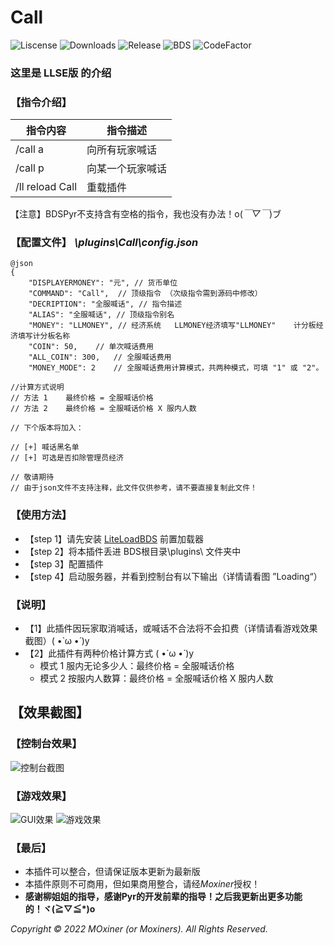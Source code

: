 # Call
![Liscense](https://img.shields.io/github/license/Moxiner/Call)
![Downloads](https://img.shields.io/github/downloads/Moxiner/Call/total)
![Release](https://img.shields.io/github/v/release/Moxiner/Call)
![BDS](https://img.shields.io/badge/support--Pyr--version-1.9.9-red)
![CodeFactor](https://www.codefactor.io/repository/github/Moxiner/Call/badge)  

### 这里是 LLSE版 的介绍

### 【指令介绍】
| 指令内容|	指令描述
----|----|
|/call a|	向所有玩家喊话
|/call p|	向某一个玩家喊话
|/ll reload Call| 重载插件
【注意】BDSPyr不支持含有空格的指令，我也没有办法！o(*￣▽￣*)ブ
### 【配置文件】 *\plugins\Call\config.json*

```
@json
{
    "DISPLAYERMONEY": "元", // 货币单位
    "COMMAND": "Call",  // 顶级指令 （次级指令需到源码中修改）
    "DECRIPTION": "全服喊话", // 指令描述
    "ALIAS": "全服喊话", // 顶级指令别名
    "MONEY": "LLMONEY", // 经济系统   LLMONEY经济填写"LLMONEY"    计分板经济填写计分板名称
    "COIN": 50,    // 单次喊话费用
    "ALL_COIN": 300,   // 全服喊话费用
    "MONEY_MODE": 2    // 全服喊话费用计算模式，共两种模式，可填 "1" 或 "2"。
                     
//计算方式说明
// 方法 1    最终价格 = 全服喊话价格
// 方法 2    最终价格 = 全服喊话价格 X 服内人数

// 下个版本将加入：

// [+] 喊话黑名单
// [+] 可选是否扣除管理员经济

// 敬请期待
// 由于json文件不支持注释，此文件仅供参考，请不要直接复制此文件！

```
### 【使用方法】
   * 【step 1】请先安装 [LiteLoadBDS](https://github.com/LiteLDev/LiteLoaderBDS)
 前置加载器
   * 【step 2】将本插件丢进 BDS根目录\plugins\ 文件夹中
   * 【step 3】配置插件 
   * 【step 4】启动服务器，并看到控制台有以下输出（详情请看图 ”Loading“）

### 【说明】
 * 【1】此插件因玩家取消喊话，或喊话不合法将不会扣费（详情请看游戏效果截图）( •̀ ω •́ )y
 * 【2】此插件有两种价格计算方式 ( •̀ ω •́ )y
     * 模式 1 服内无论多少人：最终价格 = 全服喊话价格
     * 模式 2 按服内人数算：最终价格 = 全服喊话价格 X 服内人数 


## 【效果截图】
### 【控制台效果】
![控制台截图](https://www.minebbs.com/attachments/gui-png.24594/)
### 【游戏效果】
![GUI效果](https://www.minebbs.com/attachments/png.24593/)
![游戏效果](https://www.minebbs.com/attachments/gui-png.24594/)

### 【最后】
* 本插件可以整合，但请保证版本更新为最新版
* 本插件原则不可商用，但如果商用整合，请经*Moxiner*授权！
* **感谢柳姐姐的指导，感谢Pyr的开发前辈的指导！之后我更新出更多功能的！ヾ(≧▽≦*)o** 

*Copyright © 2022 MOxiner (or Moxiners). All Rights Reserved.*


